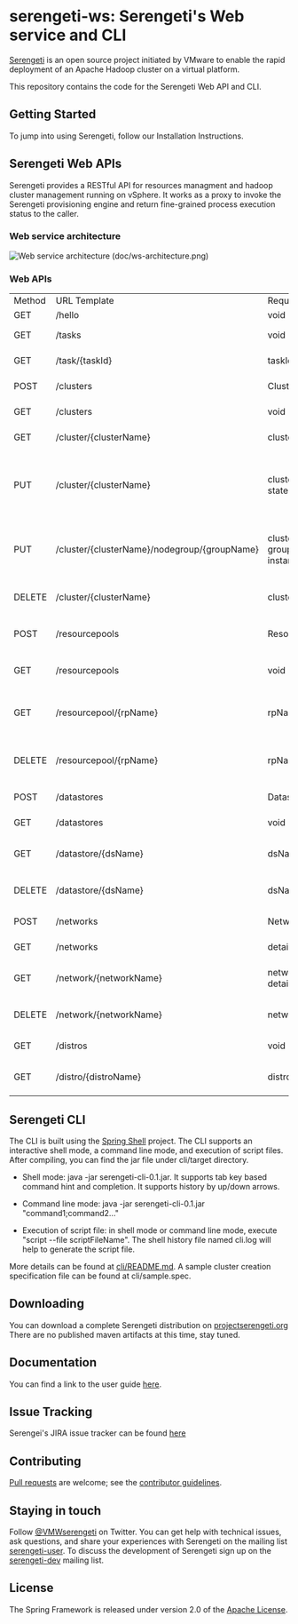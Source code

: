 # serengeti-ws: Serengeti's Web service and CLI
[Serengeti](http://projectserengeti.org) is an open source project initiated by VMware to enable the rapid deployment of an Apache Hadoop cluster on a virtual platform.

This repository contains the code for the Serengeti Web API and CLI.

## Getting Started
To jump into using Serengeti, follow our Installation Instructions. 

## Serengeti Web APIs
Serengeti provides a RESTful API for resources managment and hadoop cluster management running on vSphere.  It works as a proxy to invoke the Serengeti provisioning engine and return fine-grained process execution status to the caller.

### Web service architecture
![Web service architecture (doc/ws-architecture.png)](https://github.com/vmware-serengeti/serengeti-ws/raw/master/doc/ws-architecture.png "web service architecture")

### Web APIs
<table>
<tr><td>Method</td><td>URL Template</td><td>Request</td><td>Response</td><td>Description</td></tr>
<tr><td>GET</td><td>/hello</td><td>void</td><td>void</td><td></td></tr>
<tr><td>GET</td><td>/tasks</td><td>void</td><td>List of TaskRead</td><td>List all tasks</td></tr>
<tr><td>GET</td><td>/task/{taskId}</td><td>taskId</td><td>TaskRead</td><td>Get task by task id</td></tr>
<tr><td>POST</td><td>/clusters</td><td>ClusterCreate</td><td>Redirect to /task/{taskId}</td><td>Create cluster</td></tr>
<tr><td>GET</td><td>/clusters</td><td>void</td><td>List of ClusterRead</td><td>List all clusters</td></tr>
<tr><td>GET</td><td>/cluster/{clusterName}</td><td>clusterName</td><td>ClusterRead</td><td>Get cluster by name</td></tr>
<tr><td>PUT</td><td>/cluster/{clusterName}</td><td>clusterName; state=start/stop/resume</td><td>Redirect to /task/{taskId}</td><td>Operate a cluster: start; stop or resume a failed creation</td></tr>
<tr><td>PUT</td><td>/cluster/{clusterName}/nodegroup/{groupName}</td><td>clusterName; groupName; instanceNum</td><td>Redirect to /task/{taskId}</td><td>Resize cluster with a new instance number</td></tr>
<tr><td>DELETE</td><td>/cluster/{clusterName}</td><td>clusterName</td><td>Redirect to /task/{taskId}</td><td>Delete a cluster by name</td></tr>
<tr><td>POST</td><td>/resourcepools</td><td>ResourcePoolAdd</td><td>void</td><td>Add a resource pool</td></tr>
<tr><td>GET</td><td>/resourcepools</td><td>void</td><td>List of ResourcePoolRead</td><td>List all resource pools</td></tr>
<tr><td>GET</td><td>/resourcepool/{rpName}</td><td>rpName</td><td>ResourcePoolRead</td><td>Get resource pool by name</td></tr>
<tr><td>DELETE</td><td>/resourcepool/{rpName}</td><td>rpName</td><td>void</td><td>Delete a resource pool by name</td></tr>
<tr><td>POST</td><td>/datastores</td><td>DatastoreAdd</td><td>void</td><td>Add a datastore</td></tr>
<tr><td>GET</td><td>/datastores</td><td>void</td><td>List of DatastoreRead</td><td>List all datastores</td></tr>
<tr><td>GET</td><td>/datastore/{dsName}</td><td>dsName</td><td>DatastoreRead</td><td>Get datastore by name</td></tr>
<tr><td>DELETE</td><td>/datastore/{dsName}</td><td>dsName</td><td>void</td><td>Delete a datastore by name</td></tr>
<tr><td>POST</td><td>/networks</td><td>NetworkAdd</td><td>void</td><td>Add a network</td></tr>
<tr><td>GET</td><td>/networks</td><td>details=true/false</td><td>List of NetworkRead</td><td>List all networks</td></tr>
<tr><td>GET</td><td>/network/{networkName}</td><td>networkName; details=true/false</td><td>NetworkRead</td><td>Get a network by name</td></tr>
<tr><td>DELETE</td><td>/network/{networkName}</td><td>networkName</td><td>void</td><td>Delete a network by name</td></tr>
<tr><td>GET</td><td>/distros</td><td>void</td><td>List of DistroRead</td><td>List all distros</td></tr>
<tr><td>GET</td><td>/distro/{distroName}</td><td>distroName</td><td>DistroRead</td><td>Get a distro by name</td></tr>
</table>

## Serengeti CLI
The CLI is built using the [Spring Shell](https://github.com/SpringSource/spring-shell) project.  The CLI supports an interactive shell mode, a command line mode, and execution of script files.   After compiling, you can find the jar file under cli/target directory.

- Shell mode: java -jar serengeti-cli-0.1.jar. It supports tab key based command hint and completion. It supports history by up/down arrows.

- Command line mode: java -jar serengeti-cli-0.1.jar "command1;command2..."

- Execution of script file: in shell mode or command line mode, execute "script --file scriptFileName". The shell history file named cli.log will help to generate the script file. 

More details can be found at [cli/README.md](https://github.com/vmware-serengeti/serengeti-ws/tree/master/cli). A sample cluster creation specification file can be found at cli/sample.spec.

## Downloading 
You can download a complete Serengeti distribution on [projectserengeti.org](http://projectserengeti.org)  There are no published maven artifacts at this time, stay tuned.

## Documentation
You can find a link to the user guide [here](http://projectserengeti.org).

## Issue Tracking
Serengei's JIRA issue tracker can be found [here](https://issuetracker.springsource.com/browse/SERENGETI)

## Contributing
[Pull requests](http://help.github.com/send-pull-requests) are welcome; see the
[contributor guidelines](https://github.com/vmware-serengeti/serengeti-ws/wiki/Contributor-guidelines).

## Staying in touch
Follow [@VMWserengeti](http://twitter.com/VMWserengeti) on Twitter. You can get help with technical issues, ask questions, and share your experiences with Serengeti on the mailing list [serengeti-user](https://groups.google.com/group/serengeti-user).  To discuss the development of Serengeti sign up on the [serengeti-dev](https://groups.google.com/group/serengeti-dev) mailing list.  

## License
The Spring Framework is released under version 2.0 of the
[Apache License](http://www.apache.org/licenses/LICENSE-2.0).
